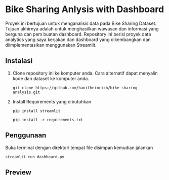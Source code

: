# Bike Sharing Anlysis with Dashboard

Proyek ini bertujuan untuk menganalisis data pada Bike Sharing Dataset. Tujuan akhirnya adalah untuk menghasilkan wawasan dan informasi yang berguna dan pem buatan dashboard. Repository ini berisi proyek data analytics yang saya kerjakan dan dashboard yang dikembangkan dan diimplementasikan menggunakan Streamlit.

## Instalasi
1. Clone repository ini ke komputer anda. Cara alternatif dapat menyalin kode dan dataset ke komputer anda.
   ```shell
   git clone https://github.com/hanifheinrich/bike-sharing-analysis.git
   ```
3. Install Requirements yang dibutuhkan
   ```shell
   pip install streamlit
   ```
   ```shell
   pip install -r requirements.txt
   ```

## Penggunaan
Buka terminal dengan direktori tempat file disimpan kemudian jalankan
```shell
streamlit run dashboard.py
```

## Preview



